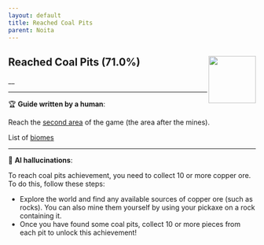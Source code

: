 ```yaml
---
layout: default
title: Reached Coal Pits
parent: Noita
---
```


## Reached Coal Pits (71.0%) <img align="right" src="https://cdn.cloudflare.steamstatic.com/steamcommunity/public/images/apps/881100/758f9b900906a4dd07fc120aba01daf5e3851045.jpg" width="96" height="96">

__

---

:trophy: **Guide written by a human**:

Reach the [second area](https://noita.wiki.com/wiki/Coal_Pits) of the game (the area after the mines).

List of [biomes](https://noita.wiki.gg/wiki/Biomes)

---

:robot: **AI hallucinations**:

To reach coal pits achievement, you need to collect 10 or more copper ore. To do this, follow these steps:

- Explore the world and find any available sources of copper ore (such as rocks). You can also mine them yourself by using your pickaxe on a rock containing it.
- Once you have found some coal pits, collect 10 or more pieces from each pit to unlock this achievement!
